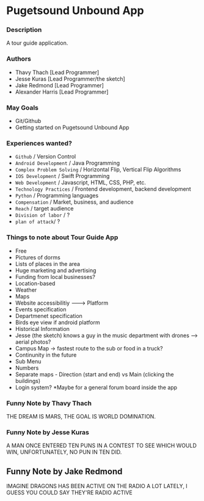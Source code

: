 # Pugetsound Unbound App

### Description 

A tour guide application.

### Authors

* Thavy Thach [Lead Programmer]
* Jesse Kuras [Lead Programmer/the sketch]
* Jake Redmond [Lead Programmer]
* Alexander Harris [Lead Programmer]

### May Goals

* Git/Github 
* Getting started on Pugetsound Unbound App

### Experiences wanted?

* `Github` / Version Control
* `Android Development` / Java Programming
* `Complex Problem Solving` / Horizontal Flip, Vertical Flip Algorithms
* `IOS Development` / Swift Programming
* `Web Development` / Javascript, HTML, CSS, PHP, etc.
* `Technology Practices` / Frontend development, backend development
* `Python` / Programming languages
* `Compensation` / Market, business, and audience
* `Reach` / target audience
* `Division of labor` / ?
* `plan of attack`/ ?

### Things to note about Tour Guide App

* Free
* Pictures of dorms
* Lists of places in the area
* Huge marketing and advertising
* Funding from local businesses?
* Location-based 
* Weather
* Maps
* Website accessibilitiy ---> Platform
* Events specification
* Departmenet specification
* Birds eye view if android platform
* Historical Information
* Jesse (the sketch) knows a guy in the music department with drones --> aerial photos?
* Campus Map -> fastest route to the sub or food in a truck?
* Continunity in the future
* Sub Menu
* Numbers
* Separate maps - Direction (start and end) vs Main (clicking the buildings)
* Login system?
	*Maybe for a general forum board inside the app

### Funny Note by Thavy Thach

THE DREAM IS MARS, THE GOAL IS WORLD DOMINATION.

### Funny Note by Jesse Kuras

A MAN ONCE ENTERED TEN PUNS IN A CONTEST TO SEE WHICH WOULD WIN, UNFORTUNATELY, NO PUN IN TEN DID.

## Funny Note by Jake Redmond

IMAGINE DRAGONS HAS BEEN ACTIVE ON THE RADIO A LOT LATELY, I GUESS YOU COULD SAY THEY'RE RADIO ACTIVE